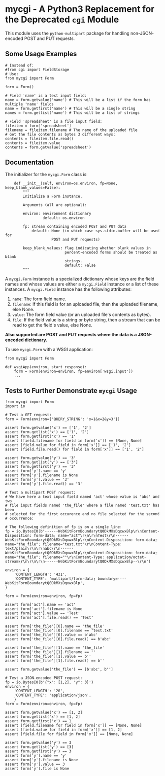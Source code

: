 mycgi - A Python3 Replacement for the Deprecated `cgi` Module
=============================================================

This module uses the `python-multipart` package for handling non-JSON-encoded POST and PUT requests.

Some Usage Examples
-------------------

```
# Instead of:
#from cgi import FieldStorage
# Use:
from mycgi import Form

form = Form()

# Field 'name' is a text input field:
name = form.getvalue('name') # This will be a list if the form has multiple 'name' fields
name = form.getfirst('name') # This will be a single string
names = form.getlist('name') # This will be a list of strings

# Field 'spreadsheet' is a file input field:
fileitem = form['spreadsheet']
filename = fileitem.filename # The name of the uploaded file
# Get the file contents as bytes 3 different ways:
contents = fileitem.file.read()
contents = fileitem.value
contents = form.getvalue('spreadsheet')
```

Documentation
-------------

The initializer for the `mycgi.Form` class is:

```
    def __init__(self, environ=os.environ, fp=None, keep_blank_values=False):
        """
        Initialize a Form instance.

        Arguments (all are optional):

        environ: environment dictionary
                 default: os.environ

        fp: stream containing encoded POST and PUT data
            default: None (in which case sys.stdin.buffer will be used for
                     POST and PUT requests)

        keep_blank_values: flag indicating whether blank values in
                           percent-encoded forms should be treated as blank
                           strings.
                           default: False
        """

```

A `mycgi.Form` instance is a specialized dictionary whose keys are the field names and whose values are either a `mycgi.Field`
instance or a list of these instances. A `mycgi.Field` instance has the following attributes:

1. `name`:     The form field name.
2. `filename`: If this field is for an uploaded file, then the uploaded filename, else None.
3. `value`:    The form field value (or an uploaded file's contents as bytes).
4. `file`:     If the field value is a string or byte string, then a stream that can be read to get the field's value, else None.

**Also supported are POST and PUT requests where the data is a JSON-encoded dictionary.**

To use `mycgi.Form` with a WSGI application:

```
from mycgi import Form

def wsgiApp(environ, start_response):
    form = Form(environ=environ, fp=environ['wsgi.input'])
    ...
```

Tests to Further Demonstrate `mycgi` Usage
----------------------------------------

```
from mycgi import Form
import io

# Test a GET request:
form = Form(environ={'QUERY_STRING': 'x=1&x=2&y=3'})

assert form.getvalue('x') == ['1', '2']
assert form.getlist('x') == ['1', '2']
assert form.getfirst('x') == '1'
assert [field.filename for field in form['x']] == [None, None]
assert [field.value for field in form['x']] == ['1', '2']
assert [field.file.read() for field in form['x']] == ['1', '2']

assert form.getvalue('y') == '3'
assert form.getlist('y') == ['3']
assert form.getfirst('y') == '3'
assert form['y'].name == 'y'
assert form['y'].filename is None
assert form['y'].value == '3'
assert form['y'].file.read() == '3'

# Test a multipart POST request:
# We have here a text input field named 'act' whose value is 'abc' and two
# file input fields named 'the_file' where a file named 'test.txt' has been
# selected for the first occurence and no file selected for the second
# occurrence:

# The following definition of fp is on a single line:
fp = io.BytesIO(b'------WebKitFormBoundarytQ0DkMXsDqxwxBlp\r\nContent-Disposition: form-data; name="act"\r\n\r\nTest\r\n------WebKitFormBoundarytQ0DkMXsDqxwxBlp\r\nContent-Disposition: form-data; name="the_file"; filename="test.txt"\r\nContent-Type: text/plain\r\n\r\nabc\r\n------WebKitFormBoundarytQ0DkMXsDqxwxBlp\r\nContent-Disposition: form-data; name="the_file"; filename=""\r\nContent-Type: application/octet-stream\r\n\r\n\r\n------WebKitFormBoundarytQ0DkMXsDqxwxBlp--\r\n')

environ = {
    'CONTENT_LENGTH': '431',
    'CONTENT_TYPE': 'multipart/form-data; boundary=----WebKitFormBoundarytQ0DkMXsDqxwxBlp',
}

form = Form(environ=environ, fp=fp)

assert form['act'].name == 'act'
assert form['act'].filename is None
assert form['act'].value == 'Test'
assert form['act'].file.read() == 'Test'

assert form['the_file'][0].name == 'the_file'
assert form['the_file'][0].filename == 'test.txt'
assert form['the_file'][0].value == b'abc'
assert form['the_file'][0].file.read() == b'abc'

assert form['the_file'][1].name == 'the_file'
assert form['the_file'][1].filename == ''
assert form['the_file'][1].value == b''
assert form['the_file'][1].file.read() == b''

assert form.getvalue('the_file') == [b'abc', b'']

# Test a JSON-encoded POST request:
fp = io.BytesIO(b'{"x": [1,2], "y": 3}')
environ = {
    'CONTENT_LENGTH': '20',
    'CONTENT_TYPE': 'application/json',
    }
form = Form(environ=environ, fp=fp)

assert form.getvalue('x') == [1, 2]
assert form.getlist('x') == [1, 2]
assert form.getfirst('x') == 1
assert [field.filename for field in form['x']] == [None, None]
assert [field.value for field in form['x']] == [1, 2]
assert [field.file for field in form['x']] == [None, None]

assert form.getvalue('y') == 3
assert form.getlist('y') == [3]
assert form.getfirst('y') == 3
assert form['y'].name == 'y'
assert form['y'].filename is None
assert form['y'].value == 3
assert form['y'].file is None
```